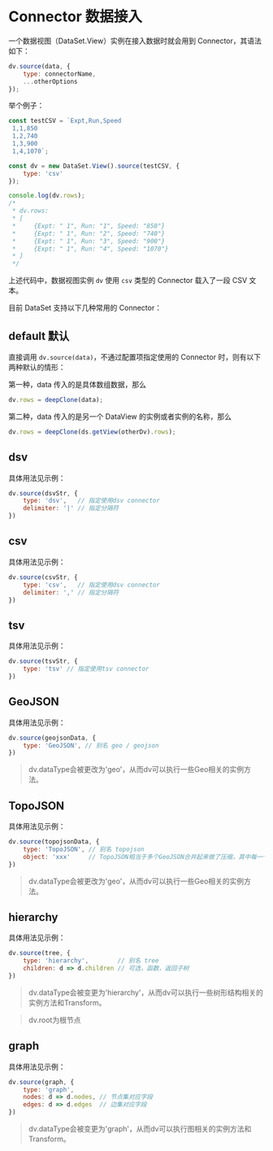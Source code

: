 <!--
index: 10
title: Connector
resource:
  jsFiles:
    - ${url.g2}
    - ${url.dataSet}
-->

# Connector 数据接入

一个数据视图（DataSet.View）实例在接入数据时就会用到 Connector，其语法如下：

```js
dv.source(data, {
    type: connectorName,
    ...otherOptions
});
```

举个例子：

```js
const testCSV = `Expt,Run,Speed
 1,1,850
 1,2,740
 1,3,900
 1,4,1070`;

const dv = new DataSet.View().source(testCSV, {
    type: 'csv'
});

console.log(dv.rows);
/*
 * dv.rows:
 * [
 *     {Expt: " 1", Run: "1", Speed: "850"}
 *     {Expt: " 1", Run: "2", Speed: "740"}
 *     {Expt: " 1", Run: "3", Speed: "900"}
 *     {Expt: " 1", Run: "4", Speed: "1070"}
 * ]
 */
```

上述代码中，数据视图实例 `dv` 使用 `csv` 类型的 Connector 载入了一段 CSV 文本。

目前 DataSet 支持以下几种常用的 Connector：

## default 默认

直接调用 `dv.source(data)`，不通过配置项指定使用的 Connector 时，则有以下两种默认的情形：

第一种，data 传入的是具体数组数据，那么

```js
dv.rows = deepClone(data);
```

第二种，data 传入的是另一个 DataView 的实例或者实例的名称，那么

```js
dv.rows = deepClone(ds.getView(otherDv).rows);
```

## dsv

具体用法见示例：

```js
dv.source(dsvStr, {
	type: 'dsv',   // 指定使用dsv connector
	delimiter: '|' // 指定分隔符
})
```

## csv

具体用法见示例：

```js
dv.source(csvStr, {
	type: 'csv',   // 指定使用dsv connector
	delimiter: ',' // 指定分隔符
})
```

## tsv

具体用法见示例：

```js
dv.source(tsvStr, {
	type: 'tsv' // 指定使用tsv connector
})
```

## GeoJSON

具体用法见示例：

```js
dv.source(geojsonData, {
    type: 'GeoJSON', // 别名 geo / geojson
})
```

> dv.dataType会被更改为'geo'，从而dv可以执行一些Geo相关的实例方法。

## TopoJSON

具体用法见示例：

```js
dv.source(topojsonData, {
    type: 'TopoJSON', // 别名 topojson
    object: 'xxx'     // TopoJSON相当于多个GeoJSON合并起来做了压缩，其中每一个object都相当于一份GeoJSON数据，指定object就是从中提取一份Geo数据
})
```

> dv.dataType会被更改为'geo'，从而dv可以执行一些Geo相关的实例方法。

## hierarchy

具体用法见示例：

```js
dv.source(tree, {
    type: 'hierarchy',        // 别名 tree
    children: d => d.children // 可选，函数，返回子树
})
```

> dv.dataType会被变更为'hierarchy'，从而dv可以执行一些树形结构相关的实例方法和Transform。

> dv.root为根节点

## graph

具体用法见示例：

```js
dv.source(graph, {
    type: 'graph',
	nodes: d => d.nodes, // 节点集对应字段
	edges: d => d.edges  // 边集对应字段
})
```

> dv.dataType会被变更为'graph'，从而dv可以执行图相关的实例方法和Transform。
